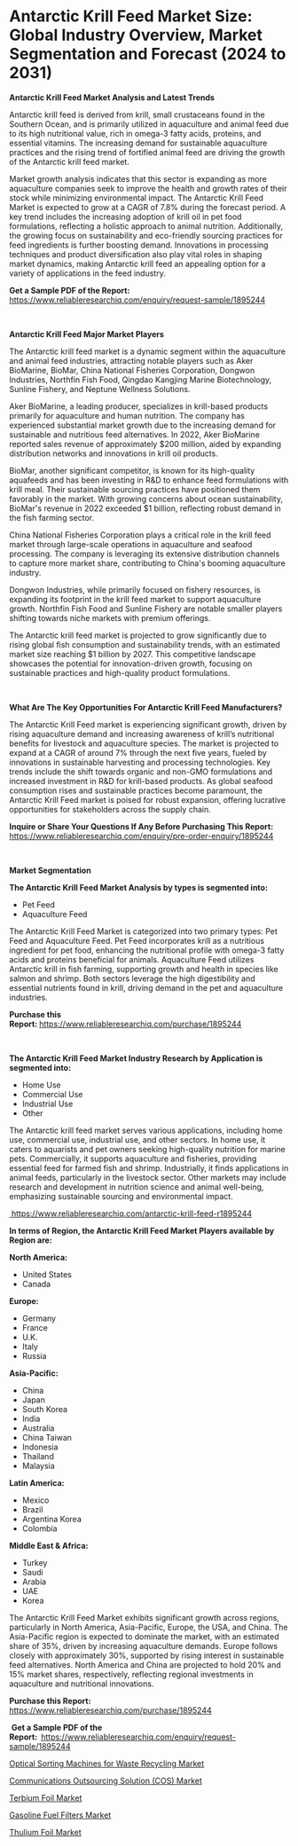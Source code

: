 <p><h1>Antarctic Krill Feed Market Size: Global Industry Overview, Market Segmentation and Forecast (2024 to 2031)</h1></p><p><strong>Antarctic Krill Feed Market Analysis and Latest Trends</strong></p>
<p><p>Antarctic krill feed is derived from krill, small crustaceans found in the Southern Ocean, and is primarily utilized in aquaculture and animal feed due to its high nutritional value, rich in omega-3 fatty acids, proteins, and essential vitamins. The increasing demand for sustainable aquaculture practices and the rising trend of fortified animal feed are driving the growth of the Antarctic krill feed market. </p><p>Market growth analysis indicates that this sector is expanding as more aquaculture companies seek to improve the health and growth rates of their stock while minimizing environmental impact. The Antarctic Krill Feed Market is expected to grow at a CAGR of 7.8% during the forecast period. A key trend includes the increasing adoption of krill oil in pet food formulations, reflecting a holistic approach to animal nutrition. Additionally, the growing focus on sustainability and eco-friendly sourcing practices for feed ingredients is further boosting demand. Innovations in processing techniques and product diversification also play vital roles in shaping market dynamics, making Antarctic krill feed an appealing option for a variety of applications in the feed industry.</p></p>
<p><strong>Get a Sample PDF of the Report:&nbsp;</strong> <a href="https://www.reliableresearchiq.com/enquiry/request-sample/1895244?utm_campaign=1106&utm_medium=2&utm_source=Github&utm_content=ia&utm_term=24102024&utm_id=antarctic-krill-feed">https://www.reliableresearchiq.com/enquiry/request-sample/1895244</a></p>
<p>&nbsp;</p>
<p><strong>Antarctic Krill Feed Major Market Players</strong></p>
<p><p>The Antarctic krill feed market is a dynamic segment within the aquaculture and animal feed industries, attracting notable players such as Aker BioMarine, BioMar, China National Fisheries Corporation, Dongwon Industries, Northfin Fish Food, Qingdao Kangjing Marine Biotechnology, Sunline Fishery, and Neptune Wellness Solutions.</p><p>Aker BioMarine, a leading producer, specializes in krill-based products primarily for aquaculture and human nutrition. The company has experienced substantial market growth due to the increasing demand for sustainable and nutritious feed alternatives. In 2022, Aker BioMarine reported sales revenue of approximately $200 million, aided by expanding distribution networks and innovations in krill oil products.</p><p>BioMar, another significant competitor, is known for its high-quality aquafeeds and has been investing in R&D to enhance feed formulations with krill meal. Their sustainable sourcing practices have positioned them favorably in the market. With growing concerns about ocean sustainability, BioMar's revenue in 2022 exceeded $1 billion, reflecting robust demand in the fish farming sector.</p><p>China National Fisheries Corporation plays a critical role in the krill feed market through large-scale operations in aquaculture and seafood processing. The company is leveraging its extensive distribution channels to capture more market share, contributing to China's booming aquaculture industry.</p><p>Dongwon Industries, while primarily focused on fishery resources, is expanding its footprint in the krill feed market to support aquaculture growth. Northfin Fish Food and Sunline Fishery are notable smaller players shifting towards niche markets with premium offerings.</p><p>The Antarctic krill feed market is projected to grow significantly due to rising global fish consumption and sustainability trends, with an estimated market size reaching $1 billion by 2027. This competitive landscape showcases the potential for innovation-driven growth, focusing on sustainable practices and high-quality product formulations.</p></p>
<p>&nbsp;</p>
<p><strong>What Are The Key Opportunities For Antarctic Krill Feed Manufacturers?</strong></p>
<p><p>The Antarctic Krill Feed market is experiencing significant growth, driven by rising aquaculture demand and increasing awareness of krill’s nutritional benefits for livestock and aquaculture species. The market is projected to expand at a CAGR of around 7% through the next five years, fueled by innovations in sustainable harvesting and processing technologies. Key trends include the shift towards organic and non-GMO formulations and increased investment in R&D for krill-based products. As global seafood consumption rises and sustainable practices become paramount, the Antarctic Krill Feed market is poised for robust expansion, offering lucrative opportunities for stakeholders across the supply chain.</p></p>
<p><strong>Inquire or Share Your Questions If Any Before Purchasing This Report:</strong> <a href="https://www.reliableresearchiq.com/enquiry/pre-order-enquiry/1895244?utm_campaign=1106&utm_medium=2&utm_source=Github&utm_content=ia&utm_term=24102024&utm_id=antarctic-krill-feed">https://www.reliableresearchiq.com/enquiry/pre-order-enquiry/1895244</a></p>
<p>&nbsp;</p>
<p><strong>Market Segmentation</strong></p>
<p><strong>The Antarctic Krill Feed Market Analysis by types is segmented into:</strong></p>
<p><ul><li>Pet Feed</li><li>Aquaculture Feed</li></ul></p>
<p><p>The Antarctic Krill Feed Market is categorized into two primary types: Pet Feed and Aquaculture Feed. Pet Feed incorporates krill as a nutritious ingredient for pet food, enhancing the nutritional profile with omega-3 fatty acids and proteins beneficial for animals. Aquaculture Feed utilizes Antarctic krill in fish farming, supporting growth and health in species like salmon and shrimp. Both sectors leverage the high digestibility and essential nutrients found in krill, driving demand in the pet and aquaculture industries.</p></p>
<p><strong>Purchase this Report:&nbsp;</strong><a href="https://www.reliableresearchiq.com/purchase/1895244?utm_campaign=1106&utm_medium=2&utm_source=Github&utm_content=ia&utm_term=24102024&utm_id=antarctic-krill-feed">https://www.reliableresearchiq.com/purchase/1895244</a></p>
<p>&nbsp;</p>
<p><strong>The Antarctic Krill Feed Market Industry Research by Application is segmented into:</strong></p>
<p><ul><li>Home Use</li><li>Commercial Use</li><li>Industrial Use</li><li>Other</li></ul></p>
<p><p>The Antarctic krill feed market serves various applications, including home use, commercial use, industrial use, and other sectors. In home use, it caters to aquarists and pet owners seeking high-quality nutrition for marine pets. Commercially, it supports aquaculture and fisheries, providing essential feed for farmed fish and shrimp. Industrially, it finds applications in animal feeds, particularly in the livestock sector. Other markets may include research and development in nutrition science and animal well-being, emphasizing sustainable sourcing and environmental impact.</p></p>
<p><a href="https://www.reliableresearchiq.com/antarctic-krill-feed-r1895244?utm_campaign=1106&utm_medium=2&utm_source=Github&utm_content=ia&utm_term=24102024&utm_id=antarctic-krill-feed">&nbsp;https://www.reliableresearchiq.com/antarctic-krill-feed-r1895244</a></p>
<p><strong>In terms of Region, the Antarctic Krill Feed Market Players available by Region are:</strong></p>
<p>
    <p> <strong> North America: </strong>
        <ul>
            <li>United States</li>
            <li>Canada</li>
        </ul>
        </p> 
    <p> <strong> Europe: </strong>
        <ul>
            <li>Germany</li>
            <li>France</li>
            <li>U.K.</li>
            <li>Italy</li>
            <li>Russia</li>
        </ul>
        </p> 
    <p> <strong> Asia-Pacific: </strong>
        <ul>
            <li>China</li>
            <li>Japan</li>
            <li>South Korea</li>
            <li>India</li>
            <li>Australia</li>
            <li>China Taiwan</li>
            <li>Indonesia</li>
            <li>Thailand</li>
            <li>Malaysia</li>
        </ul>
        </p> 
    <p> <strong> Latin America: </strong>
        <ul>
            <li>Mexico</li>
            <li>Brazil</li>
            <li>Argentina Korea</li>
            <li>Colombia</li>
        </ul>
        </p> 
    <p> <strong> Middle East & Africa: </strong>
        <ul>
            <li>Turkey</li>
            <li>Saudi</li>
            <li>Arabia</li>
            <li>UAE</li>
            <li>Korea</li>
        </ul>
    </p>
    </p>
<p><p>The Antarctic Krill Feed Market exhibits significant growth across regions, particularly in North America, Asia-Pacific, Europe, the USA, and China. The Asia-Pacific region is expected to dominate the market, with an estimated share of 35%, driven by increasing aquaculture demands. Europe follows closely with approximately 30%, supported by rising interest in sustainable feed alternatives. North America and China are projected to hold 20% and 15% market shares, respectively, reflecting regional investments in aquaculture and nutritional innovations.</p></p>
<p><strong>Purchase this Report: </strong><a href="https://www.reliableresearchiq.com/purchase/1895244?utm_campaign=1106&utm_medium=2&utm_source=Github&utm_content=ia&utm_term=24102024&utm_id=antarctic-krill-feed">https://www.reliableresearchiq.com/purchase/1895244</a></p>
<p>&nbsp;<strong>Get a Sample PDF of the Report:&nbsp;&nbsp;</strong><a href="https://www.reliableresearchiq.com/enquiry/request-sample/1895244?utm_campaign=1106&utm_medium=2&utm_source=Github&utm_content=ia&utm_term=24102024&utm_id=antarctic-krill-feed">https://www.reliableresearchiq.com/enquiry/request-sample/1895244</a></p>
<p><strong></strong></p>
<p><p><a href="https://github.com/hentonwytandusyl0/Market-Research-Report-List-1/blob/main/optical-sorting-machines-for-waste-recycling-market.md?utm_campaign=1106&utm_medium=2&utm_source=Github&utm_content=ia&utm_term=24102024&utm_id=antarctic-krill-feed">Optical Sorting Machines for Waste Recycling Market</a></p><p><a href="https://github.com/fratgqppizur/Market-Research-Report-List-1/blob/main/communications-outsourcing-solution-cos-market.md?utm_campaign=1106&utm_medium=2&utm_source=Github&utm_content=ia&utm_term=24102024&utm_id=antarctic-krill-feed">Communications Outsourcing Solution (COS) Market</a></p><p><a href="https://www.linkedin.com/pulse/terbium-foil-mosaic-piecing-together-global-market-dynamics-y6tsc?utm_campaign=1106&utm_medium=2&utm_source=Github&utm_content=ia&utm_term=24102024&utm_id=antarctic-krill-feed">Terbium Foil Market</a></p><p><a href="https://issuu.com/reportprime-2/docs/gasoline-fuel-filters-market-size-2_f1d19c9ada2882?utm_campaign=1106&utm_medium=2&utm_source=Github&utm_content=ia&utm_term=24102024&utm_id=antarctic-krill-feed">Gasoline Fuel Filters Market</a></p><p><a href="https://www.linkedin.com/pulse/thulium-foil-market-report-product-type-end-use-application-4wbmc?utm_campaign=1106&utm_medium=2&utm_source=Github&utm_content=ia&utm_term=24102024&utm_id=antarctic-krill-feed">Thulium Foil Market</a></p></p>